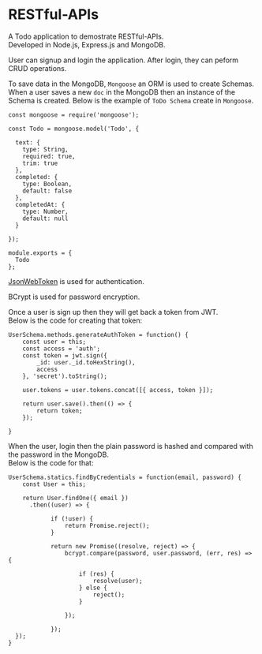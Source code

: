 # RESTful-APIs

A Todo application to demostrate RESTful-APIs.  
Developed in Node.js, Express.js and MongoDB.

User can signup and login the application. After login, they can peform CRUD operations. 

To save data in the MongoDB, `Mongoose` an ORM is used to create Schemas. 
When a user saves a new `doc` in the MongoDB then an instance of the Schema is created. 
Below is the example of `ToDo Schema` create in `Mongoose`.

```node
const mongoose = require('mongoose');

const Todo = mongoose.model('Todo', {
  
  text: {
    type: String,
    required: true,
    trim: true
  },
  completed: {
    type: Boolean,
    default: false
  },
  completedAt: {
    type: Number,
    default: null
  }

});

module.exports = {
  Todo
};
```

[JsonWebToken](https://jwt.io/) is used for authentication.

BCrypt is used for password encryption.

Once a user is sign up then they will get back a token from JWT.  
Below is the code for creating that token:

```node
UserSchema.methods.generateAuthToken = function() {
	const user = this;
	const access = 'auth';
	const token = jwt.sign({
		_id: user._id.toHexString(),
		access
	}, 'secret').toString();

	user.tokens = user.tokens.concat([{ access, token }]);

	return user.save().then(() => {
		return token;
	});

}
```

When the user, login then the plain password is hashed and compared with the password in the MongoDB.  
Below is the code for that:

```node
UserSchema.statics.findByCredentials = function(email, password) {
	const User = this;

	return User.findOne({ email })
	  .then((user) => {
					
			if (!user) {
				return Promise.reject();
			}

			return new Promise((resolve, reject) => {
				bcrypt.compare(password, user.password, (err, res) => {
					
					if (res) {
						resolve(user);
					} else {
						reject();
					}

				});

			});
  });	
}
```
